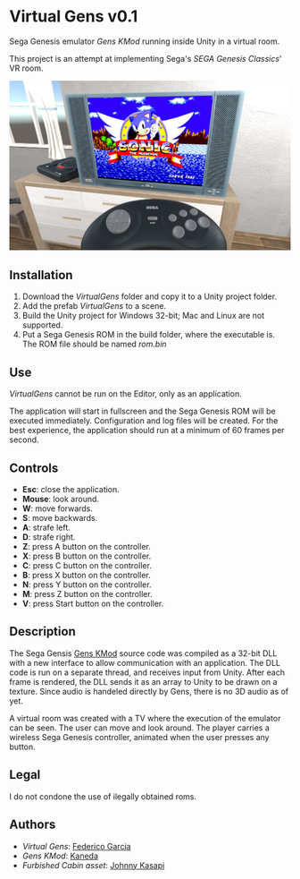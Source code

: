 # Virtual Gens v0.1

Sega Genesis emulator *Gens KMod* running inside Unity in a virtual room.

This project is an attempt at implementing Sega's *SEGA Genesis Classics*' VR room.

![VirtualGens](https://raw.githubusercontent.com/FedericoGarciaGarcia/VirtualGens/master/Screenshots/screen1.jpg)

## Installation

1. Download the *VirtualGens* folder and copy it to a Unity project folder.
2. Add the prefab *VirtualGens* to a scene.
3. Build the Unity project for Windows 32-bit; Mac and Linux are not supported.
4. Put a Sega Genesis ROM in the build folder, where the executable is. The ROM file should be named *rom.bin*

## Use

*VirtualGens* cannot be run on the Editor, only as an application.

The application will start in fullscreen and the Sega Genesis ROM will be executed immediately. Configuration and log files will be created. For the best experience, the application should run at a minimum of 60 frames per second.

## Controls

* **Esc**: close the application.
* **Mouse**: look around.
* **W**: move forwards.
* **S**: move backwards.
* **A**: strafe left.
* **D**: strafe right.
* **Z**: press A button on the controller.
* **X**: press B button on the controller.
* **C**: press C button on the controller.
* **B**: press X button on the controller.
* **N**: press Y button on the controller.
* **M**: press Z button on the controller.
* **V**: press Start button on the controller.

## Description

The Sega Gensis [Gens KMod](https://segaretro.org/Gens_KMod) source code was compiled as a 32-bit DLL with a new interface to allow communication with an application. The DLL code is run on a separate thread, and receives input from Unity. After each frame is rendered, the DLL sends it as an array to Unity to be drawn on a texture. Since audio is handeled directly by Gens, there is no 3D audio as of yet.

A virtual room was created with a TV where the execution of the emulator can be seen. The user can move and look around. The player carries a wireless Sega Genesis controller, animated when the user presses any button.

## Legal

I do not condone the use of ilegally obtained roms.

## Authors

* *Virtual Gens*: [Federico Garcia](http://federicogarcia.site)
* *Gens KMod*: [Kaneda](https://segaretro.org/Gens_KMod)
* *Furbished Cabin asset*: [Johnny Kasapi](https://assetstore.unity.com/packages/3d/environments/urban/furnished-cabin-71426)